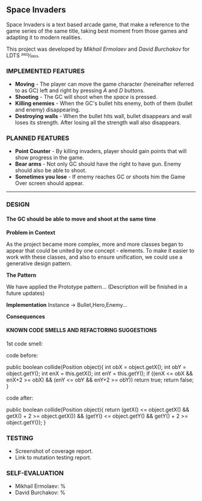 ##  Space Invaders 

Space Invaders is a text based arcade game,
that make a reference to the game series of
the same title, taking best moment from those games
and adapting it to modern realities.

This project was developed by *Mikhail Ermolaev* and *David Burchakov* for LDTS 2022⁄2023.

### IMPLEMENTED FEATURES

- **Moving** - The player can move the game character (hereinafter referred to as GC) 
left and right by pressing *A* and *D* buttons.
- **Shooting** - The GC will shoot when the *space* is pressed.
- **Killing enemies** - When the GC's bullet hits enemy, both of them
(bullet and enemy) disappearing.
- **Destroying walls** - When the bullet hits wall, bullet disappears
and wall loses its strength. After losing all the strength wall 
also disappears.

### PLANNED FEATURES

- **Point Counter** - By killing invaders, player should gain points
that will show progress in the game.
- **Bear arms** - Not only GC should have the right to have gun.
Enemy should also be able to shoot.
- **Sometimes you lose** - If enemy reaches GC or shoots him
the Game Over screen should appear.

------

### DESIGN

#### The GC should be able to move and shoot at the same time
**Problem in Context**

As the project became more complex, more and more classes 
began to appear that could be united by one concept - elements.
To make it easier to work with these classes, and also to 
ensure unification, we could use a generative design pattern.

**The Pattern**

We have applied the Prototype pattern...
(Description will be finished in a future updates)

**Implementation**
Instance -> Bullet,Hero,Enemy...

**Consequences**


#### KNOWN CODE SMELLS AND REFACTORING SUGGESTIONS

1st code smell:

code before:

public boolean collide(Position object){
    int obX = object.getX();
    int obY = object.getY();
    int enX = this.getX();
    int enY = this.getY();
    if ((enX <= obX && enX+2 >= obX) && (enY <= obY && enY+2 >= obY))
        return true;
    return false;
}

code after:

public boolean collide(Position object){
    return  (getX() <= object.getX() && getX() + 2 >= object.getX()) &&
        (getY() <= object.getY() && getY() + 2 >= object.getY());
}


### TESTING

- Screenshot of coverage report.
- Link to mutation testing report.

### SELF-EVALUATION

- Mikhail Ermolaev: %
- David Burchakov: %

